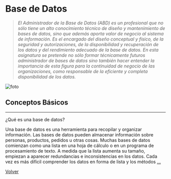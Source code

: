 # Base de Datos

>*El Administrador de la Base de Datos (ABD) es un profesional que no sólo tiene un alto conocimiento técnico de diseño y mantenimiento de bases de datos, sino que además aporta valor de negocio al sistema de información. Es el encargado del diseño conceptual y físico, de la seguridad y autorizaciones, de la disponibilidad y recuperación de los datos y del rendimiento adecuado de la base de datos. En esta asignatura se pretende no sólo formar técnicamente futuros administrador de bases de datos sino también hacer entender la importancia de esta figura para la continuidad de negocio de las organizaciones, como responsable de la eficiente y completa disponibilidad de los datos.*


![foto](https://www.beedigital.es/wp-content/uploads/2020/11/crear-base-de-datos.jpg)

## Conceptos Básicos 
---

¿Qué es una base de datos?

Una base de datos es una herramienta para recopilar y organizar información. Las bases de datos pueden almacenar información sobre personas, productos, pedidos u otras cosas. Muchas bases de datos comienzan como una lista en una hoja de cálculo o en un programa de procesamiento de texto. A medida que la lista aumenta su tamaño, empiezan a aparecer redundancias e inconsistencias en los datos. Cada vez es más difícil comprender los datos en forma de lista y los métodos [...](https://support.microsoft.com/es-es/office/conceptos-b%C3%A1sicos-sobre-bases-de-datos-a849ac16-07c7-4a31-9948-3c8c94a7c204)

[Volver](../README.md)